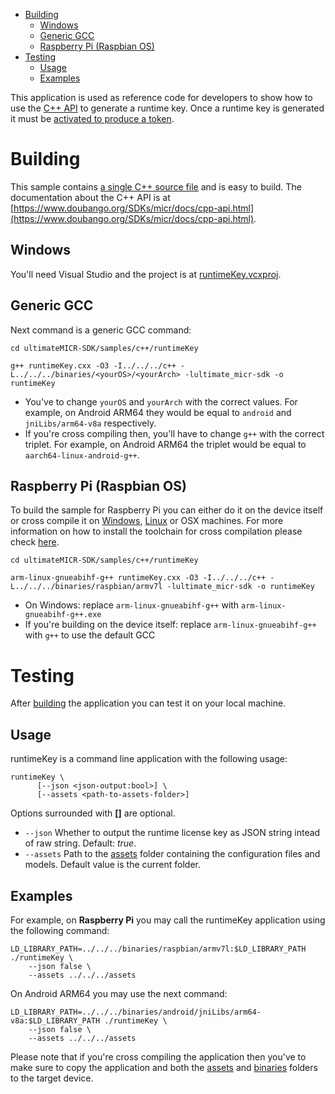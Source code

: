- [Building](#building)
  - [Windows](#building-windows)
  - [Generic GCC](#building-generic-gcc)
  - [Raspberry Pi (Raspbian OS)](#building-rpi)
- [Testing](#testing)
  - [Usage](#testing-usage)
  - [Examples](#testing-examples)


This application is used as reference code for developers to show how to use the [C++ API](https://www.doubango.org/SDKs/micr/docs/cpp-api.html) to
generate a runtime key. Once a runtime key is generated it must be [activated to produce a token](https://www.doubango.org/SDKs/LicenseManager/docs/Activation_use_cases.html).

<a name="building"></a>
# Building #

This sample contains [a single C++ source file](runtimeKey.cxx) and is easy to build. The documentation about the C++ API is at [https://www.doubango.org/SDKs/micr/docs/cpp-api.html](https://www.doubango.org/SDKs/micr/docs/cpp-api.html).

<a name="building-windows"></a>
## Windows ##
You'll need Visual Studio and the project is at [runtimeKey.vcxproj](runtimeKey.vcxproj).

<a name="building-generic-gcc"></a>
## Generic GCC ##
Next command is a generic GCC command:
```
cd ultimateMICR-SDK/samples/c++/runtimeKey

g++ runtimeKey.cxx -O3 -I../../../c++ -L../../../binaries/<yourOS>/<yourArch> -lultimate_micr-sdk -o runtimeKey
```
- You've to change `yourOS` and  `yourArch` with the correct values. For example, on Android ARM64 they would be equal to `android` and `jniLibs/arm64-v8a` respectively.
- If you're cross compiling then, you'll have to change `g++` with the correct triplet. For example, on Android ARM64 the triplet would be equal to `aarch64-linux-android-g++`.

<a name="building-rpi"></a>
## Raspberry Pi (Raspbian OS) ##

To build the sample for Raspberry Pi you can either do it on the device itself or cross compile it on [Windows](#cross-compilation-rpi-install-windows), [Linux](#cross-compilation-rpi-install-ubunt) or OSX machines. 
For more information on how to install the toolchain for cross compilation please check [here](../README.md#cross-compilation-rpi).

```
cd ultimateMICR-SDK/samples/c++/runtimeKey

arm-linux-gnueabihf-g++ runtimeKey.cxx -O3 -I../../../c++ -L../../../binaries/raspbian/armv7l -lultimate_micr-sdk -o runtimeKey
```
- On Windows: replace `arm-linux-gnueabihf-g++` with `arm-linux-gnueabihf-g++.exe`
- If you're building on the device itself: replace `arm-linux-gnueabihf-g++` with `g++` to use the default GCC

<a name="testing"></a>
# Testing #
After [building](#building) the application you can test it on your local machine.

<a name="testing-usage"></a>
## Usage ##

runtimeKey is a command line application with the following usage:
```
runtimeKey \
      [--json <json-output:bool>] \
      [--assets <path-to-assets-folder>]
```
Options surrounded with **[]** are optional.
- `--json` Whether to output the runtime license key as JSON string intead of raw string. Default: *true*.
- `--assets` Path to the [assets](../../../assets) folder containing the configuration files and models. Default value is the current folder.

<a name="testing-examples"></a>
## Examples ##

For example, on **Raspberry Pi** you may call the runtimeKey application using the following command:
```
LD_LIBRARY_PATH=../../../binaries/raspbian/armv7l:$LD_LIBRARY_PATH ./runtimeKey \
    --json false \
    --assets ../../../assets
```
On Android ARM64 you may use the next command:
```
LD_LIBRARY_PATH=../../../binaries/android/jniLibs/arm64-v8a:$LD_LIBRARY_PATH ./runtimeKey \
    --json false \
    --assets ../../../assets
```

Please note that if you're cross compiling the application then you've to make sure to copy the application and both the [assets](../../../assets) and [binaries](../../../binaries) folders to the target device.



